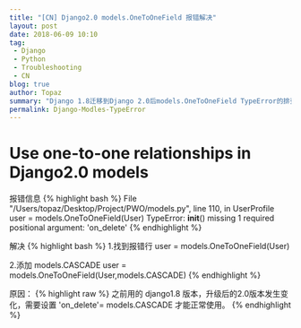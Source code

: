 ```yaml
---
title: "[CN] Django2.0 models.OneToOneField 报错解决"
layout: post
date: 2018-06-09 10:10
tag:
 - Django
 - Python
 - Troubleshooting
 - CN
blog: true
author: Topaz
summary: "Django 1.8迁移到Django 2.0后models.OneToOneField TypeError的排查步骤"
permalink: Django-Modles-TypeError
---
```

<h1 class="title"> Use one-to-one relationships in Django2.0 models </h1>

报错信息
{% highlight bash %}
 File "/Users/topaz/Desktop/Project/PWO/models.py", line 110, in UserProfile
 user = models.OneToOneField(User)
 TypeError: __init__() missing 1 required positional argument: 'on_delete'
{% endhighlight %}

解决
{% highlight bash %}
 1.找到报错行
 user = models.OneToOneField(User)

 2.添加 models.CASCADE
 user = models.OneToOneField(User,models.CASCADE)
{% endhighlight %}

原因：
{% highlight raw %}
 之前用的 django1.8 版本，升级后的2.0版本发生变化，需要设置 'on_delete'= models.CASCADE 才能正常使用。
{% endhighlight %}
